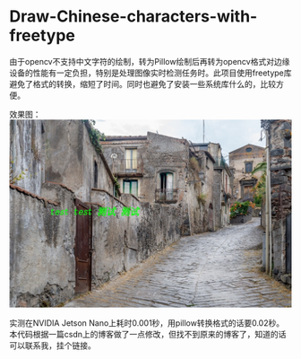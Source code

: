 # Draw-Chinese-characters-with-freetype
由于opencv不支持中文字符的绘制，转为Pillow绘制后再转为opencv格式对边缘设备的性能有一定负担，特别是处理图像实时检测任务时。此项目使用freetype库避免了格式的转换，缩短了时间。同时也避免了安装一些系统库什么的，比较方便。

效果图：
![Image text](https://github.com/jiangjh0908/Draw-Chinese-characters-with-freetype/blob/main/output_image.jpg)

实测在NVIDIA Jetson Nano上耗时0.001秒，用pillow转换格式的话要0.02秒。
本代码根据一篇csdn上的博客做了一点修改，但找不到原来的博客了，知道的话可以联系我，挂个链接。
